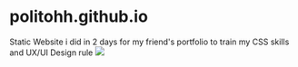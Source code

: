 # politohh.github.io

Static Website i did in 2 days for my friend's portfolio to train my CSS skills and UX/UI Design rule
<img src='https://cdn.discordapp.com/attachments/790949163583275059/1080114189214941254/image.png'/>
